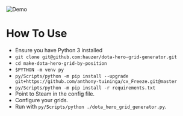 ![Demo](img/demo.gif)

# How To Use

* Ensure you have Python 3 installed
* `git clone git@github.com:hauzer/dota-hero-grid-generator.git`
* `cd make-dota-hero-grid-by-position`
* `$PYTHON -m venv py`
* `py/Scripts/python -m pip install --upgrade git+https://github.com/anthony-tuininga/cx_Freeze.git@master`
* `py/Scripts/python -m pip install -r requirements.txt`
* Point to Steam in the config file.
* Configure your grids.
* Run with `py/Scripts/python ./dota_hero_grid_generator.py`.
